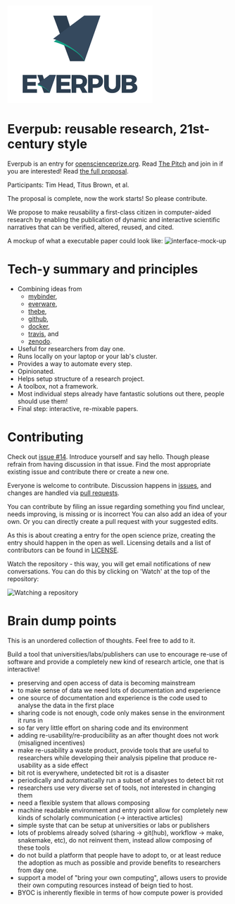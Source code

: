 ![logo](logos/png/everpub-full-sml.png)


# Everpub: reusable research, 21st-century style

Everpub is an entry for
[openscienceprize.org](//openscienceprize.org). Read [The Pitch](pitch.md) and join in if you are interested!
Read [the full proposal](proposal.md).

Participants: Tim Head, Titus Brown, et al.

The proposal is complete, now the work starts! So please contribute.

We propose to make reusability a first-class citizen in computer-aided research by enabling the publication of dynamic and interactive scientific narratives that can be verified, altered, reused, and cited.

A mockup of what a executable paper could look like:
![interface-mock-up](https://cloud.githubusercontent.com/assets/1448859/13301888/7217ff8a-db47-11e5-9c5a-51da4527821d.gif)


# Tech-y summary and principles

- Combining ideas from
    - [mybinder](http://mybinder.org),
    - [everware](https://betatim.github.io/posts/project-everware-reusable-science/),
    - [thebe](https://github.com/oreillymedia/thebe),
    - [github](http://github.com/),
    - [docker](http://docker.com),
    - [travis](https://travis-ci.org/), and
    - [zenodo](https://zenodo.org/).
- Useful for researchers from day one.
- Runs locally on your laptop or your lab's cluster.
- Provides a way to automate every step.
- Opinionated.
- Helps setup structure of a research project.
- A toolbox, not a framework.
- Most individual steps already have fantastic solutions out there, people should use them!
- Final step: interactive, re-mixable papers.

# Contributing

Check out [issue #14](https://github.com/everpub/openscienceprize/issues/14).
Introduce yourself and say hello.
Though please refrain from having discussion in that issue.
Find the most appropriate existing issue and contribute there or create a new one.

Everyone is welcome to contribute. Discussion happens in
[issues](https://github.com/everpub/openscienceprize/issues), and
changes are handled via [pull
requests](https://github.com/everpub/openscienceprize/pulls).

You can contribute by filing an issue regarding something you find unclear,
needs improving, is missing or is incorrect
You can also add an idea of your own.
Or you can directly create a pull request with your suggested edits.

As this is about creating a entry for the open science prize, creating
the entry should happen in the open as well.
Licensing details and a list of contributors can be found in [LICENSE](LICENSE.md).

Watch the repository - this way, you will get email notifications of new conversations.
You can do this by clicking on 'Watch' at the top of the repository:

![Watching a repository](https://help.github.com/assets/images/help/notifications/watcher_picker.gif)


# Brain dump points

This is an unordered collection of thoughts.
Feel free to add to it.

Build a tool that universities/labs/publishers can use to encourage
re-use of software and provide a completely new kind of research
article, one that is interactive!

* preserving and open access of data is becoming mainstream
* to make sense of data we need lots of documentation and experience
* one source of documentation and experience is the code used to
  analyse the data in the first place
* sharing code is not enough, code only makes sense in the environment
  it runs in
* so far very little effort on sharing code and its environment
* adding re-usability/re-producibility as an after thought does not
  work (misaligned incentives)
* make re-usability a waste product, provide tools that are useful to
  researchers while developing their analysis pipeline that produce
  re-usability as a side effect
* bit rot is everywhere, undetected bit rot is a disaster
* periodically and automatically run a subset of analyses to detect
  bit rot
* researchers use very diverse set of tools, not interested in
  changing them
* need a flexible system that allows composing
* machine readable environment and entry point allow for completely
  new kinds of scholarly communication (-> interactive articles)
* simple syste that can be setup at universities or labs or publishers
* lots of problems already solved (sharing -> git(hub), workflow ->
  make, snakemake, etc), do not reinvent them, instead allow composing
  of these tools
* do not build a platform that people have to adopt to, or at least
  reduce the adoption as much as possible and provide benefits to
  researchers from day one.
* support a model of "bring your own computing", allows users to
  provide their own computing resources instead of beign tied to host.
* BYOC is inherently flexible in terms of how compute power is
  provided
